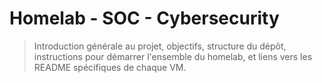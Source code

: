 # Homelab - SOC - Cybersecurity

> Introduction générale au projet, objectifs, structure du dépôt, instructions pour démarrer l'ensemble du homelab, et liens vers les README spécifiques de chaque VM.


